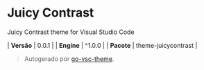 # Juicy Contrast

Juicy Contrast theme for Visual Studio Code

| **Versão** | 0.0.1 |
| **Engine** | ^1.0.0 |
| **Pacote** | theme-juicycontrast |

> Autogerado por [go-vsc-theme](https://github.com/natalbu/go-vsc-theme).
